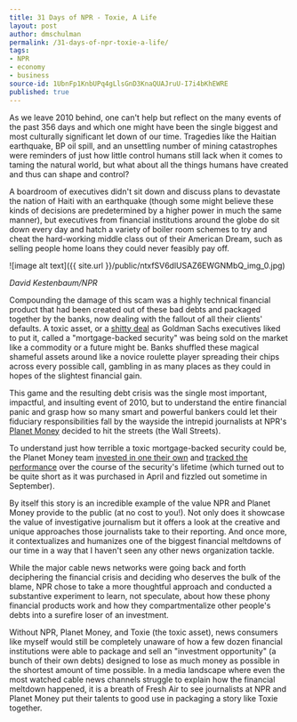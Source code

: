 ```yaml
---
title: 31 Days of NPR - Toxie, A Life
layout: post
author: dmschulman
permalink: /31-days-of-npr-toxie-a-life/
tags:
- NPR
- economy
- business
source-id: 1UbnFp1KnbUPq4gLlsGnD3KnaQUAJruU-I7i4bKhEWRE
published: true
---
```

As we leave 2010 behind, one can't help but reflect on the many events of the past 356 days and which one might have been the single biggest and most culturally significant let down of our time. Tragedies like the Haitian earthquake, BP oil spill, and an unsettling number of mining catastrophes were reminders of just how little control humans still lack when it comes to taming the natural world, but what about all the things humans have created and thus can shape and control?

A boardroom of executives didn't sit down and discuss plans to devastate the nation of Haiti with an earthquake (though some might believe these kinds of decisions are predetermined by a higher power in much the same manner), but executives from financial institutions around the globe do sit down every day and hatch a variety of boiler room schemes to try and cheat the hard-working middle class out of their American Dream, such as selling people home loans they could never feasibly pay off.

![image alt text]({{ site.url }}/public/ntxfSV6dlUSAZ6EWGNMbQ_img_0.jpg)

*David Kestenbaum/NPR*

Compounding the damage of this scam was a highly technical financial product that had been created out of these bad debts and packaged together by the banks, now dealing with the fallout of all their clients' defaults. A toxic asset, or a [shitty deal](https://www.huffingtonpost.com/2010/04/28/goldman-sachs-hearing-sen_n_555282.html) as Goldman Sachs executives liked to put it, called a "mortgage-backed security" was being sold on the market like a commodity or a future might be. Banks shuffled these magical shameful assets around like a novice roulette player spreading their chips across every possible call, gambling in as many places as they could in hopes of the slightest financial gain.

This game and the resulting debt crisis was the single most important, impactful, and insulting event of 2010, but to understand the entire financial panic and grasp how so many smart and powerful bankers could let their fiduciary responsibilities fall by the wayside the intrepid journalists at NPR's [Planet Money](https://www.npr.org/blogs/money/) decided to hit the streets (the Wall Streets).

To understand just how terrible a toxic mortgage-backed security could be, the Planet Money team [invested in one their own](https://www.npr.org/blogs/money/2010/03/podcast_we_bought_a_toxic_asse.html) and [tracked the performance](https://www.npr.org/templates/story/story.php?storyId=124578382) over the course of the security's lifetime (which turned out to be quite short as it was purchased in April and fizzled out sometime in September).

By itself this story is an incredible example of the value NPR and Planet Money provide to the public (at no cost to you!). Not only does it showcase the value of investigative journalism but it offers a look at the creative and unique approaches those journalists take to their reporting. And once more, it contextualizes and humanizes one of the biggest financial meltdowns of our time in a way that I haven't seen any other news organization tackle.

While the major cable news networks were going back and forth deciphering the financial crisis and deciding who deserves the bulk of the blame, NPR chose to take a more thoughtful approach and conducted a substantive experiment to learn, not speculate, about how these phony financial products work and how they compartmentalize other people's debts into a surefire loser of an investment.

Without NPR, Planet Money, and Toxie (the toxic asset), news consumers like myself would still be completely unaware of how a few dozen financial institutions were able to package and sell an "investment opportunity" (a bunch of their own debts) designed to lose as much money as possible in the shortest amount of time possible. In a media landscape where even the most watched cable news channels struggle to explain how the financial meltdown happened, it is a breath of Fresh Air to see journalists at NPR and Planet Money put their talents to good use in packaging a story like Toxie together.

